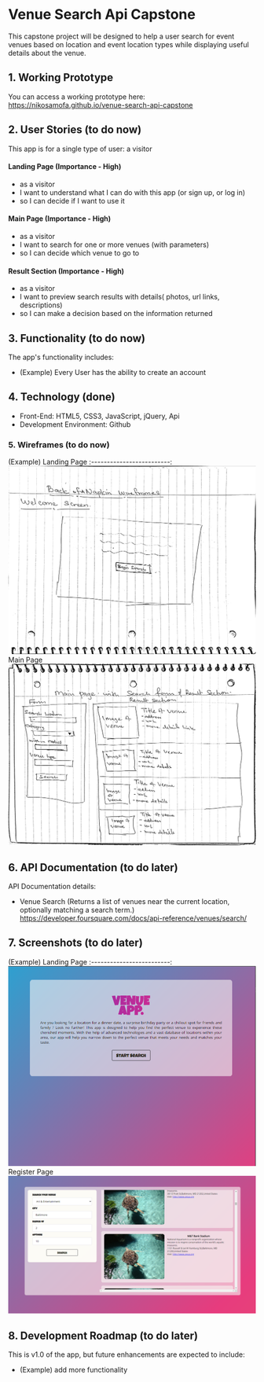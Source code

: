 # Venue Search Api Capstone
This capstone project will be designed to help a user search for event venues based on location and event location types while displaying 
useful details about the venue. 

## 1. Working Prototype 
You can access a working prototype here: https://nikosamofa.github.io/venue-search-api-capstone


## 2. User Stories (to do now)
This app is for a single type of user: a visitor

#### Landing Page (Importance - High)
* as a visitor
* I want to understand what I can do with this app (or sign up, or log in)
* so I can decide if I want to use it

#### Main Page (Importance - High)
* as a visitor
* I want to search for one or more venues (with parameters)
* so I can decide which venue to go to

#### Result Section (Importance - High)
* as a visitor
* I want to preview search results with details( photos, url links, descriptions)
* so I can make a decision based on the information returned

## 3. Functionality (to do now)
The app's functionality includes:
* (Example) Every User has the ability to create an account

## 4. Technology (done)
* Front-End: HTML5, CSS3, JavaScript, jQuery, Api
* Development Environment: Github

### 5. Wireframes (to do now)
(Example) Landing Page
:-------------------------:
![Landing Page](/github-images/wireframes/landing-page-wireframe.jpg)
Main Page
![Register Page](/github-images/wireframes/main-page-wireframe.jpg)

## 6. API Documentation (to do later)
API Documentation details:
* Venue Search (Returns a list of venues near the current location, optionally matching a search term.) https://developer.foursquare.com/docs/api-reference/venues/search/



## 7. Screenshots (to do later)
(Example) Landing Page
:-------------------------:
![Landing Page](/github-images/screenshots/landing-page-screenshot.png)
Register Page
![Search Page](/github-images/screenshots/search-page-screenshot.png)

## 8. Development Roadmap (to do later)
This is v1.0 of the app, but future enhancements are expected to include:
* (Example) add more functionality

